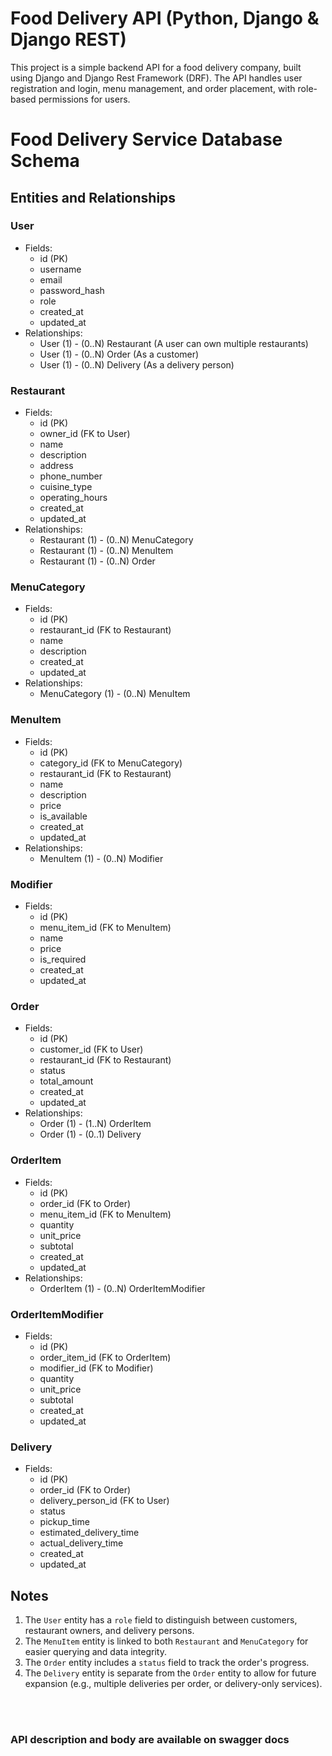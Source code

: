 # Food Delivery API (Python, Django & Django REST)
This project is a simple backend API for a food delivery company, built using Django and Django Rest Framework (DRF). The API handles user registration and login, menu management, and order placement, with role-based permissions for users.
<!DOCTYPE html>
<h1>Food Delivery Service Database Schema</h1>
<h2>Entities and Relationships</h2>
<h3>User</h3>
<ul>
  <li>Fields:
    <ul>
      <li>id (PK)</li>
      <li>username</li>
      <li>email</li>
      <li>password_hash</li>
      <li>role</li>
      <li>created_at</li>
      <li>updated_at</li>
    </ul>
  </li>
  <li>Relationships:
    <ul>
      <li>User (1) - (0..N) Restaurant (A user can own multiple restaurants)</li>
      <li>User (1) - (0..N) Order (As a customer)</li>
      <li>User (1) - (0..N) Delivery (As a delivery person)</li>
    </ul>
  </li>
</ul>
<h3>Restaurant</h3>
<ul>
  <li>Fields:
    <ul>
      <li>id (PK)</li>
      <li>owner_id (FK to User)</li>
      <li>name</li>
      <li>description</li>
      <li>address</li>
      <li>phone_number</li>
      <li>cuisine_type</li>
      <li>operating_hours</li>
      <li>created_at</li>
      <li>updated_at</li>
    </ul>
  </li>
  <li>Relationships:
    <ul>
      <li>Restaurant (1) - (0..N) MenuCategory</li>
      <li>Restaurant (1) - (0..N) MenuItem</li>
      <li>Restaurant (1) - (0..N) Order</li>
    </ul>
  </li>
</ul>
<h3>MenuCategory</h3>
<ul>
  <li>Fields:
    <ul>
      <li>id (PK)</li>
      <li>restaurant_id (FK to Restaurant)</li>
      <li>name</li>
      <li>description</li>
      <li>created_at</li>
      <li>updated_at</li>
    </ul>
  </li>
  <li>Relationships:
    <ul>
      <li>MenuCategory (1) - (0..N) MenuItem</li>
    </ul>
  </li>
</ul>
<h3>MenuItem</h3>
<ul>
  <li>Fields:
    <ul>
      <li>id (PK)</li>
      <li>category_id (FK to MenuCategory)</li>
      <li>restaurant_id (FK to Restaurant)</li>
      <li>name</li>
      <li>description</li>
      <li>price</li>
      <li>is_available</li>
      <li>created_at</li>
      <li>updated_at</li>
    </ul>
  </li>
  <li>Relationships:
    <ul>
      <li>MenuItem (1) - (0..N) Modifier</li>
    </ul>
  </li>
</ul>
<h3>Modifier</h3>
<ul>
  <li>Fields:
    <ul>
      <li>id (PK)</li>
      <li>menu_item_id (FK to MenuItem)</li>
      <li>name</li>
      <li>price</li>
      <li>is_required</li>
      <li>created_at</li>
      <li>updated_at</li>
    </ul>
  </li>
</ul>
<h3>Order</h3>
<ul>
  <li>Fields:
    <ul>
      <li>id (PK)</li>
      <li>customer_id (FK to User)</li>
      <li>restaurant_id (FK to Restaurant)</li>
      <li>status</li>
      <li>total_amount</li>
      <li>created_at</li>
      <li>updated_at</li>
    </ul>
  </li>
  <li>Relationships:
    <ul>
      <li>Order (1) - (1..N) OrderItem</li>
      <li>Order (1) - (0..1) Delivery</li>
    </ul>
  </li>
</ul>
<h3>OrderItem</h3>
<ul>
  <li>Fields:
    <ul>
      <li>id (PK)</li>
      <li>order_id (FK to Order)</li>
      <li>menu_item_id (FK to MenuItem)</li>
      <li>quantity</li>
      <li>unit_price</li>
      <li>subtotal</li>
      <li>created_at</li>
      <li>updated_at</li>
    </ul>
  </li>
  <li>Relationships:
    <ul>
      <li>OrderItem (1) - (0..N) OrderItemModifier</li>
    </ul>
  </li>
</ul>
<h3>OrderItemModifier</h3>
<ul>
  <li>Fields:
    <ul>
      <li>id (PK)</li>
      <li>order_item_id (FK to OrderItem)</li>
      <li>modifier_id (FK to Modifier)</li>
      <li>quantity</li>
      <li>unit_price</li>
      <li>subtotal</li>
      <li>created_at</li>
      <li>updated_at</li>
    </ul>
  </li>
</ul>
<h3>Delivery</h3>
<ul>
  <li>Fields:
    <ul>
      <li>id (PK)</li>
      <li>order_id (FK to Order)</li>
      <li>delivery_person_id (FK to User)</li>
      <li>status</li>
      <li>pickup_time</li>
      <li>estimated_delivery_time</li>
      <li>actual_delivery_time</li>
      <li>created_at</li>
      <li>updated_at</li>
    </ul>
  </li>
</ul>
<h2>Notes</h2>
<ol>
  <li>The <code>User</code> entity has a <code>role</code> field to distinguish between customers, restaurant owners, and delivery persons.</li>
  <li>The <code>MenuItem</code> entity is linked to both <code>Restaurant</code> and <code>MenuCategory</code> for easier querying and data integrity.</li>
  <li>The <code>Order</code> entity includes a <code>status</code> field to track the order's progress.</li>
  <li>The <code>Delivery</code> entity is separate from the <code>Order</code> entity to allow for future expansion (e.g., multiple deliveries per order, or delivery-only services).</li>
</ol>

</br>
</br>
<h3> API description and body are available on swagger docs</h3>






